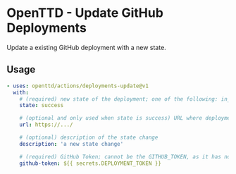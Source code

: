 # OpenTTD - Update GitHub Deployments

Update a existing GitHub deployment with a new state.

## Usage

```yaml
- uses: openttd/actions/deployments-update@v1
  with:
    # (required) new state of the deployment; one of the following: in_progress, success, failure
    state: success

    # (optional and only used when state is success) URL where deployment will be available
    url: https://.../

    # (optional) description of the state change
    description: 'a new state change'

    # (required) GitHub Token; cannot be the GITHUB_TOKEN, as it has no access to the deployment
    github-token: ${{ secrets.DEPLOYMENT_TOKEN }}
```
